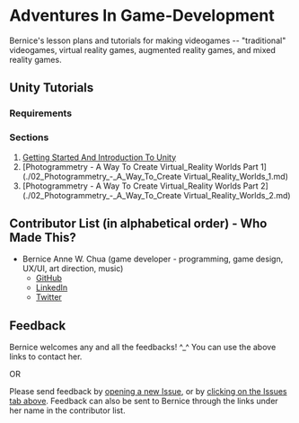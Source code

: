 # Adventures In Game-Development
Bernice's lesson plans and tutorials for making videogames -- "traditional" videogames, virtual reality games, augmented reality games, and mixed reality games.

## Unity Tutorials

### Requirements

### Sections
1) [Getting Started And Introduction To Unity](./01_Getting_Started_And_Introduction_To_Unity.md)
2) [Photogrammetry - A Way To Create Virtual_Reality Worlds Part 1](./02_Photogrammetry_-_A_Way_To_Create Virtual_Reality_Worlds_1.md)
3) [Photogrammetry - A Way To Create Virtual_Reality Worlds Part 2](./02_Photogrammetry_-_A_Way_To_Create Virtual_Reality_Worlds_2.md)



## Contributor List (in alphabetical order) - Who Made This?
- Bernice Anne W. Chua (game developer - programming, game design, UX/UI, art direction, music)
  - [GitHub](https://github.com/BerniceChua)
  - [LinkedIn](https://linkedin.com/in/bernicechua415)
  - [Twitter](https://twitter.com/ChuaBernice)



## Feedback
Bernice welcomes any and all the feedbacks! ^_^  You can use the above links to contact her.

OR

Please send feedback by [opening a new Issue](https://github.com/BerniceChua/Adventures_In_Game-Development/issues/new), or by [clicking on the Issues tab above](https://github.com/BerniceChua/Adventures_In_Game-Development/issues).  Feedback can also be sent to Bernice through the links under her name in the contributor list.
